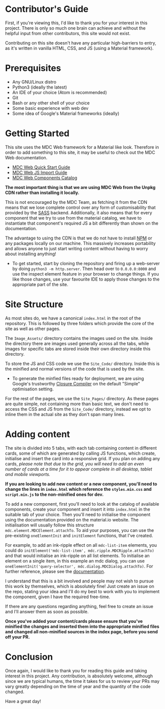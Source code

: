 # Contributor's Guide

First, if you're viewing this, I'd like to thank you for your interest
in this project. There is only so much one brain can achieve and without
the helpful input from other contributors, this site would not exist.

Contributing on this site doesn't have any particular high-barriers to
entry, as it's written in vanilla HTML, CSS, and JS (using a Material framework).

# Prerequisites

- Any GNU/Linux distro
- Python3 (ideally the latest)
- An IDE of your choice (Atom is recommended)
- Git
- Bash or any other shell of your choice
- Some basic experience with web dev
- Some idea of Google's Material frameworks (ideally)

# Getting Started

This site uses the MDC Web framework for a Material like
look. Therefore in order to add something to this site, it
may be useful to check out the MDC Web documentation.

- [MDC Web Quick Start Guide](https://material.io/develop/web/docs/getting-started/)
- [MDC Web JS Import Guide](https://material.io/develop/web/docs/importing-js/)
- [MDC Web Components Catalog](https://material-components.github.io/material-components-web-catalog/#/)

**The most important thing is that we are using MDC Web from the
Unpkg CDN rather than installing it locally.**

This is not encouraged by the MDC Team, as fetching it from
the CDN means that we lose complete control over any form
of customisability that provided by the [SASS](https://bit.ly/2tgcs3F) backend.
Additionally, it also means that for every component that
we try to use from the material catalog, we have to instantiate
that component's required JS a bit differently than shown on
the documentation.

The advantage to using the CDN is that we do not have to
install [NPM](https://www.npmjs.com/) or any packages
locally on our machine. This massively increases portability
and allows anyone to just start writing content without having
to worry about installing anything!

* To get started, start by cloning the repository and firing up
a web-server by doing `python3 -m http.server`. Then head over to `0.0.0.0:8000`
and use the inspect element feature in your browser to change things.
If you like those changes, use your favourite IDE to apply those changes
to the appropriate part of the site.

# Site Structure

As most sites do, we have a canonical `index.html` in the
root of the repository. This is followed by three folders
which provide the core of the site as well as other pages.

The `Image_Assets/` directory contains the images used on
the site. Inside the directory there are images used generally
across all the tabs, while images for specific tabs are stored
inside their own directory inside this directory.

To store the JS and CSS code we use the `Site_Code/` directory.
Inside this is the minified and normal versions of the code that
is used by the site.

* To generate the minfied files ready
for deployment, we are using Google's trustworthy [Closure Compiler](https://closure-compiler.appspot.com/home)
on the default "Simple" optimisation setting.

For the rest of the pages, we use the `Site_Pages/`
directory. As these pages are quite simple, not containing
more than basic text, we don't need to access the CSS and JS
from the `Site_Code/` directory, instead we opt to inline them
in the actual site as they don't span many lines.

# Adding content

The site is divided into 5 tabs, with each tab containing
content in different cards, some of which are generated by calling
JS functions, which create, initialise and insert the card
into a responsive grid. If you plan on adding any cards, *please
note that due to the grid, you will need to add an even number of cards at a time
for it to appear complete in all desktop, tablet and mobile viewports.*

**If you are looking to add new content or a new component, you'll
need to change the lines in `index.html` which reference the
`styles.min.css` and `script.min.js` to the non-minified ones for dev.**

To add a new component, first you'll need to look at the catalog
of available components, create your component and insert it into
`index.html` in the suitable tab of your choice. Then you'll need to
initialise the component using the documentation provided on the material.io
website. The initialisation will usually follow this structure `mdc.element.MDCElement.attachTo`.
To aid your purposes, you can use the pre-existing `oneElementInit` and `initElement` functions,
that I've created.

For example, to add an ink-ripple effect on all `mdc-list-item` elements,
you could do `initElement('mdc-list-item', mdc.ripple.MDCRipple.attachTo)`
and that would initialise an ink-ripple on all list elements. To initialise
an element on a single item, in this example an mdc dialog, you can use
`oneElementInit('query-selector', mdc.dialog.MDCDialog.attachTo)`. For further reference,
please see the [documentation](https://material.io/develop/web/).

I understand that this is a bit involved and people may not wish to pursue
this work by themselves, which is absolutely fine! Just create an issue on
the repo, stating your idea and I'll do my best to work with you to implement
the component, given I have the required free-time.


If there are any questions regarding anything, feel free to create an issue and I'll
answer them as soon as possible.

**Once you've added your content/cards please ensure that you've minified
the changes and inserted them into the appropriate minified files and
changed all non-minified sources in the index page, before you send off your PR.**

# Conclusion

Once again, I would like to thank you for reading this guide and taking
interest in this project. Any contribution, is absolutely welcome, although
since we are typical humans, the time it takes for us to review your PRs may
vary greatly depending on the time of year and the quantity of the code changed.

Have a great day!
